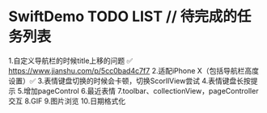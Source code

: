# SwiftDemo TODO LIST // 待完成的任务列表
1.自定义导航栏的时候title上移的问题 ✅
https://www.jianshu.com/p/5cc0bad4c7f7
2.适配iPhone X（包括导航栏高度设置）✅
3.表情键盘切换的时候会卡顿，切换ScorllView尝试
4.表情键盘长按提示
5.增加pageControl
6.最近表情
7.toolbar、collectionView，pageController 交互
8.GIF
9.图片浏览
10.日期格式化
